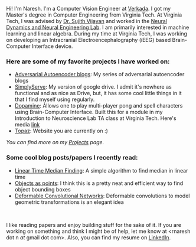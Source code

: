 Hi! I'm Naresh. I'm a Computer Vision Engineer at [Verkada](https://www.verkada.com/). I got my Master's degree in Computer Engineering from Virginia Tech. At Virginia Tech, I was advised by [Dr. Sujith Vijayan](https://neuroscience.vt.edu/people/core-faculty/vijayan-s.html) and worked in the [Neural Dynamics and Neural Engineering Lab](https://www.vijayan.neuroscience.vt.edu/).
I am primarily interested in machine learning and linear algebra. During my time at Virginia Tech, I was working on developing an Intracranial Electroencephalography (iEEG) based Brain-Computer Interface device.

### Here are some of my favorite projects I have worked on:

* [Adversarial Autoencoder blogs](https://github.com/Naresh1318/Adversarial_Autoencoder): My series of adversarial autoencoder blogs
* [SimplyServe](https://github.com/Naresh1318/simplyServe): My version of google drive. I admit it's nowhere as functional and as nice as Drive, but, it has some cool little things in it that I find myself using regularly.
* [Dopamine](https://github.com/Naresh1318/Dopamine): Allows one to play multi-player pong and spell characters using 
Brain-Computer Interface. Built this for a module in my Introduction to Neuroscience Lab TA class at Virginia Tech. Here's media [link](https://video.vt.edu/media/Neuroscience+students+play+Pong+with+their+brains/1_iisvk154)
* [Topaz](https://github.com/Naresh1318/Topaz): Website you are currently on :)

*You can find more on my [Projects](https://naresh1318.com/projects) page.*

### Some cool blog posts/papers I recently read:
* [Linear Time Median Finding](https://rcoh.me/posts/linear-time-median-finding/): A simple algorithm to find median in linear time
* [Objects as points](https://arxiv.org/abs/1904.07850): I think this is a pretty neat and efficient way to find object bounding boxes
* [Deformable Convolutional Networks](https://arxiv.org/abs/1703.06211): Deformable convolutions to model geometric transformations is an elegant idea

<br/>

I like reading papers and enjoy building stuff for the sake of it. If you are working on something and think I might be of help, let me know at \<rnaresh dot n _at_ gmail dot com>.
Also, you can find my resume on [LinkedIn](https://www.linkedin.com/in/naresh-nagabushan-2946b013a/).
